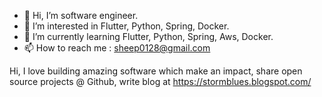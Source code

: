 - 👋 Hi, I’m software engineer.
- 👀 I’m interested in Flutter, Python, Spring, Docker.
- 🌱 I’m currently learning Flutter, Python, Spring, Aws, Docker.
- 📫 How to reach me : sheep0128@gmail.com

<!---
sheep0128/sheep0128 is a ✨ special ✨ repository because its `README.md` (this file) appears on your GitHub profile.
You can click the Preview link to take a look at your changes.
--->

Hi, I love building amazing software which make an impact, share open source projects @ Github, write blog at https://stormblues.blogspot.com/
